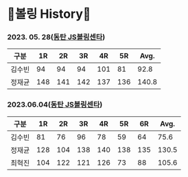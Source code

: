 # 🎳볼링 History🎳

### 2023. 05. 28([동탄 JS볼링센타](https://naver.me/GqBevlsK))

| 구분   | 1R   | 2R   | 3R   | 4R   | 5R   | Avg.  |
| ------ | ---- | ---- | ---- | ---- | ---- | ----- |
| 김수빈 | 94   | 94   | 94   | 101  | 81   | 92.8  |
| 정재균 | 148  | 141  | 142  | 137  | 136  | 140.8 |



### 2023.06.04([동탄 JS볼링센타](https://naver.me/GqBevlsK))

| 구분   | 1R   | 2R   | 3R   | 4R   | 5R   | 6R   | Avg.  |
| ------ | ---- | ---- | ---- | ---- | ---- | ---- | ----- |
| 김수빈 | 81   | 76   | 96   | 78   | 59   | 64   | 75.6  |
| 정재균 | 128  | 104  | 138  | 140  | 138  | 135  | 130.5 |
| 최혁진 | 104  | 122  | 121  | 126  | 73   | 88   | 105.6 |

